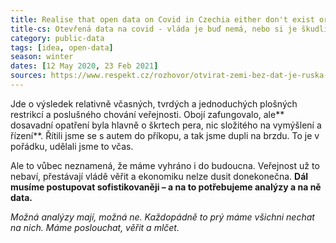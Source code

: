 ```yaml
---
title: Realise that open data on Covid in Czechia either don't exist or they won't go public
title-cs: Otevřená data na covid - vláda je buď nemá, nebo si je škudlí jako za totality
category: public-data
tags: [idea, open-data]
season: winter
dates: [12 May 2020, 23 Feb 2021]
sources: https://www.respekt.cz/rozhovor/otvirat-zemi-bez-dat-je-ruska-ruleta-varuje-vykazany-expert
---
```


Jde o výsledek relativně včasných, tvrdých a jednoduchých plošných restrikcí a poslušného chování veřejnosti. Obojí zafungovalo, ale** dosavadní opatření byla hlavně o škrtech pera, nic složitého na vymýšlení a řízení**. Řítili jsme se s autem do příkopu, a tak jsme dupli na brzdu. To je v pořádku, udělali jsme to včas. 

Ale to vůbec neznamená, že máme vyhráno i do budoucna. Veřejnost už to nebaví, přestávají vládě věřit a ekonomiku nelze dusit donekonečna. **Dál musíme postupovat sofistikovaněji – a na to potřebujeme analýzy a na ně data.**

*Možná analýzy mají, možná ne. Každopádně to prý máme všichni nechat na nich. Máme poslouchat, věřit a mlčet.*